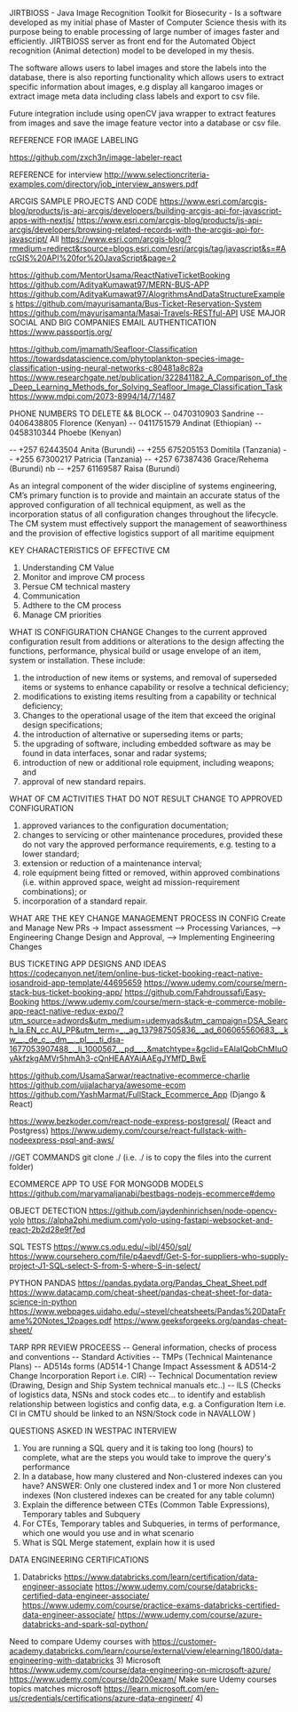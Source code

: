 JIRTBIOSS - Java Image Recognition Toolkit for Biosecurity - Is a software developed as my initial phase of Master of Computer Science thesis with its purpose being to enable processing of large number of images faster and efficiently. JIRTBIOSS server as front end for the Automated Object recognition (Animal detection) model to be developed in my thesis.

The software allows users to label images and store the labels into the database, there is also reporting functionality which allows users to extract specific information about images, e.g display all kangaroo images or extract image meta data including class labels and export to csv file.

Future integration include using openCV java wrapper to extract features from images and save the image feature vector into a database or csv file.


REFERENCE FOR IMAGE LABELING 

https://github.com/zxch3n/image-labeler-react


REFERENCE for interview
http://www.selectioncriteria-examples.com/directory/job_interview_answers.pdf


ARCGIS SAMPLE PROJECTS AND CODE
https://www.esri.com/arcgis-blog/products/js-api-arcgis/developers/building-arcgis-api-for-javascript-apps-with-nextjs/
https://www.esri.com/arcgis-blog/products/js-api-arcgis/developers/browsing-related-records-with-the-arcgis-api-for-javascript/
All
https://www.esri.com/arcgis-blog/?rmedium=redirect&rsource=blogs.esri.com/esri/arcgis/tag/javascript&s=#ArcGIS%20API%20for%20JavaScript&page=2


https://github.com/MentorUsama/ReactNativeTicketBooking
https://github.com/AdityaKumawat97/MERN-BUS-APP
https://github.com/AdityaKumawat97/AlogrithmsAndDataStructureExamples
https://github.com/mayurisamanta/Bus-Ticket-Reservation-System
https://github.com/mayurisamanta/Masai-Travels-RESTful-API
USE MAJOR SOCIAL AND BIG COMPANIES EMAIL AUTHENTICATION
https://www.passportjs.org/


https://github.com/jmamath/Seafloor-Classification
https://towardsdatascience.com/phytoplankton-species-image-classification-using-neural-networks-c80481a8c82a
https://www.researchgate.net/publication/322841182_A_Comparison_of_the_Deep_Learning_Methods_for_Solving_Seafloor_Image_Classification_Task
https://www.mdpi.com/2073-8994/14/7/1487

PHONE NUMBERS TO DELETE && BLOCK
-- 0470310903 Sandrine
-- 0406438805 Florence (Kenyan)
-- 0411751579 Andinat (Ethiopian)
-- 0458310344 Phoebe (Kenyan)



-- +257 62443504 Anita (Burundi)
-- +255 675205153 Domitila  (Tanzania)
-- +255 67300217 Patricia  (Tanzania)
-- +257 67387436 Grace/Rehema (Burundi)  nb
-- +257 61169587  Raisa (Burundi)



As an integral component of the wider discipline of systems engineering, CM’s primary function is to provide and maintain an accurate status of the approved configuration of all technical equipment, as well as the incorporation status of all configuration changes throughout the lifecycle. The CM system must effectively support the management of seaworthiness and the provision of effective logistics support of all maritime equipment

KEY CHARACTERISTICS OF EFFECTIVE CM
1) Understanding CM Value
2) Monitor and improve CM process
3) Persue CM technical mastery
4) Communication
5) Adthere to the CM process
6) Manage CM priorities

WHAT IS CONFIGURATION CHANGE
Changes to the current approved configuration result from additions or alterations to the design affecting the functions, performance, physical build or usage envelope of an item, system or installation. These include:
1) the introduction of new items or systems, and removal of superseded items or systems to enhance capability or resolve a technical deficiency;
2) modifications to existing items resulting from a capability or technical deficiency;
3) Changes to the operational usage of the item that exceed the original design specifications;
4) the introduction of alternative or superseding items or parts;
5) the upgrading of software, including embedded software as may be found in data interfaces, sonar and radar systems;
6) introduction of new or additional role equipment, including weapons; and
7) approval of new standard repairs.

WHAT OF CM ACTIVITIES THAT DO NOT RESULT CHANGE TO APPROVED CONFIGURATION
1) approved variances to the configuration documentation;
2) changes to servicing or other maintenance procedures, provided these do not vary the approved performance requirements, e.g. testing to a lower standard;
3) extension or reduction of a maintenance interval;
4) role equipment being fitted or removed, within approved combinations (i.e. within approved space, weight ad mission-requirement combinations); or
5) incorporation of a standard repair.

WHAT ARE THE KEY CHANGE MANAGEMENT PROCESS IN CONFIG 
Create and Manage New PRs -> Impact assessment -->  Processing Variances,  --> Engineering Change Design and Approval, --> Implementing Engineering Changes



BUS TICKETING APP DESIGNS AND IDEAS
https://codecanyon.net/item/online-bus-ticket-booking-react-native-iosandroid-app-template/44695659
https://www.udemy.com/course/mern-stack-bus-ticket-booking-app/
https://github.com/Fahdroussafi/Easy-Booking
https://www.udemy.com/course/mern-stack-e-commerce-mobile-app-react-native-redux-expo/?utm_source=adwords&utm_medium=udemyads&utm_campaign=DSA_Search_la.EN_cc.AU_PP&utm_term=_._ag_137987505836_._ad_606065560683_._kw__._de_c_._dm__._pl__._ti_dsa-1677053907488_._li_1000567_._pd__._&matchtype=&gclid=EAIaIQobChMIuOyAkfzkgAMVr5hmAh3-cQnHEAAYAiAAEgJYMfD_BwE

https://github.com/UsamaSarwar/reactnative-ecommerce-charlie
https://github.com/ujjalacharya/awesome-ecom
https://github.com/YashMarmat/FullStack_Ecommerce_App  (Django & React)

https://www.bezkoder.com/react-node-express-postgresql/  (React and Postgress)
https://www.udemy.com/course/react-fullstack-with-nodeexpress-psql-and-aws/


//GET COMMANDS
git clone <URL> ./            (i.e. ./ is to copy the files into the current folder)

ECOMMERCE APP TO USE FOR MONGODB MODELS
https://github.com/maryamaljanabi/bestbags-nodejs-ecommerce#demo

OBJECT DETECTION
https://github.com/jaydenhinrichsen/node-opencv-yolo
https://alpha2phi.medium.com/yolo-using-fastapi-websocket-and-react-2b2d28e9f7ed

SQL TESTS
https://www.cs.odu.edu/~ibl/450/sql/
https://www.coursehero.com/file/p4aevdf/Get-S-for-suppliers-who-supply-project-J1-SQL-select-S-from-S-where-S-in-select/

PYTHON PANDAS
https://pandas.pydata.org/Pandas_Cheat_Sheet.pdf
https://www.datacamp.com/cheat-sheet/pandas-cheat-sheet-for-data-science-in-python
https://www.webpages.uidaho.edu/~stevel/cheatsheets/Pandas%20DataFrame%20Notes_12pages.pdf
https://www.geeksforgeeks.org/pandas-cheat-sheet/


TARP RPR REVIEW PROCEESS
-- General information, checks of process and conventions
-- Standard Activities
-- TMPs (Technical Maintenance Plans)
-- AD514s forms (AD514-1 Change Impact Assessment & AD514-2 Change Incorporation Report i.e. CIR)
-- Technical Documentation review (Drawing, Design and Ship System technical manuals etc..)
-- ILS (Checks of logistics data, NSNs and stock codes etc... to identify and establish relationship between logistics and config data, e.g. a Configuration Item i.e. CI in CMTU should be linked to an NSN/Stock code in NAVALLOW )


QUESTIONS ASKED IN WESTPAC INTERVIEW
1) You are running a SQL query and it is taking too long (hours) to complete, what are the steps you would take to improve the query's performance
2) In a database, how many clustered and Non-clustered indexes can you have?
ANSWER: Only one clustered index and 1 or more Non clustered indexes (Non clustered indexes can be created for any table column)
3) Explain the difference between CTEs (Common Table Expressions), Temporary tables and Subquery
4) For CTEs, Temporary tables and Subqueries, in terms of performance, which one would you use and in what scenario
5) What is SQL Merge statement, explain how it is used

DATA ENGINEERING CERTIFICATIONS
1) Databricks
   https://www.databricks.com/learn/certification/data-engineer-associate
   https://www.udemy.com/course/databricks-certified-data-engineer-associate/
   https://www.udemy.com/course/practice-exams-databricks-certified-data-engineer-associate/
   https://www.udemy.com/course/azure-databricks-and-spark-sql-python/

Need to compare Udemy courses with https://customer-academy.databricks.com/learn/course/external/view/elearning/1800/data-engineering-with-databricks
3) Microsoft
  https://www.udemy.com/course/data-engineering-on-microsoft-azure/
  https://www.udemy.com/course/dp200exam/
  Make sure Udemy courses topics matches microsoft 
   https://learn.microsoft.com/en-us/credentials/certifications/azure-data-engineer/
4) 
